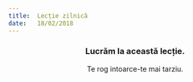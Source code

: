```yaml
---
title:  Lecție zilnică
date:   18/02/2018
---
```


### <center>Lucrăm la această lecție.</center>
<center>Te rog intoarce-te mai tarziu.</center>